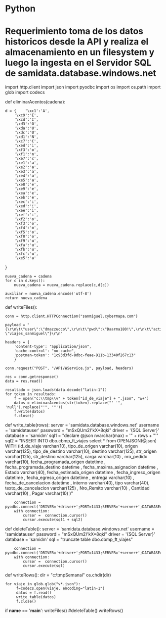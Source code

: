 # Python
# Requerimiento toma de los datos historicos desde la API y realiza el almacenamiento en un filesystem y luego la ingesta en el Servidor SQL de samidata.database.windows.net
import http.client
import json
import pyodbc 
import os
import os.path
import glob
import codecs


def eliminarAcentos(cadena):

    d = {    '\xc1':'A',
        '\xc9':'E',
        '\xcd':'I',
        '\xd3':'O',
        '\xda':'U',
        '\xdc':'U',
        '\xd1':'N',
        '\xc7':'C',
        '\xed':'i',
        '\xf3':'o',
        '\xf1':'n',
        '\xe7':'c',
        '\xe1':'a',
        '\xe2':'a',
        '\xe3':'a',
        '\xe4':'a',
        '\xe5':'a',
        '\xe8':'e',
        '\xe9':'e',
        '\xea':'e',
        '\xeb':'e',
        '\xec':'i',
        '\xed':'i',
        '\xee':'i',
        '\xef':'i',
        '\xf2':'o',
        '\xf3':'o',
        '\xf4':'o',
        '\xf5':'o',
        '\xf0':'o',
        '\xf9':'u',
        '\xfa':'u',
        '\xfb':'u',
        '\xfc':'u',
        '\xe5':'a'
}

    nueva_cadena = cadena
    for c in d.keys():
        nueva_cadena = nueva_cadena.replace(c,d[c])

    auxiliar = nueva_cadena.encode('utf-8')
    return nueva_cadena

def writeFiles():

    conn = http.client.HTTPConnection("sanmiguel.cybermapa.com")

    payload = "{\r\n\t\"user\":\"dmazzucco\",\r\n\t\"pwd\":\"Daarma180!\",\r\n\t\"action\": \"viajes_sanmiguel\"}\r\n"

    headers = {
        'content-type': "application/json",
        'cache-control': "no-cache",
        'postman-token': "1c93d3fd-8dbc-feae-911b-13340f267c13"
        }

    conn.request("POST", "/API/WService.js", payload, headers)

    res = conn.getresponse()
    data = res.read()

    resultado = json.loads(data.decode("latin-1"))
    for token in resultado:
        f = open("c:\\tmp\\v" + token["id_de_viaje"] + ".json", "w+")
        datos = eliminarAcentos(str(token).replace("' '", 'null').replace("'", '"'))
        f.write(datos)
        f.close()

def write_table(rows):
        server = 'samidata.database.windows.net'
        username = 'samidatauser'
        password = "mSxQUm2)'kX*8qki"
        driver = '{SQL Server}'
        database = 'samidm'
        sql1 = "declare @json nvarchar(max) = '" + rows + "'"
        sql2 = "INSERT INTO dbo.cbmp_ft_viajes select * from OPENJSON(@json) WITH (id_de_viaje varchar(10), tipo_de_origen varchar(10),   origen varchar(125),     tipo_de_destino varchar(10),     destino  varchar(125),     str_origen varchar(125),     str_destino varchar(125),     carga varchar(10) ,     nro_pedido varchar(10),     fecha_programada_origen datetime ,    fecha_programada_destino  datetime ,    fecha_maxima_asignacion datetime , Estado varchar(40),      fecha_estimada_origen datetime ,    fecha_ingreso_origen datetime ,     fecha_egreso_origen datetime ,     entrega  varchar(10) ,     fecha_de_cancelacion datetime ,     interno varchar(40), tipo varchar(40), texto_de_cancelacion  varchar(125) ,    Nro_Remito  varchar(10) ,     Cantidad  varchar(10) ,     Pagar  varchar(10)  )"

        connection = pyodbc.connect('DRIVER='+driver+';PORT=1433;SERVER='+server+';DATABASE='+database+';UID='+username+';PWD='+password)
        with connection:
            cursor =  connection.cursor()
            cursor.execute(sql1 + sql2)


def deleteTable():
        server = 'samidata.database.windows.net'
        username = 'samidatauser'
        password = "mSxQUm2)'kX*8qki"
        driver = '{SQL Server}'
        database = 'samidm'
        sql = "truncate table dbo.cbmp_ft_viajes"

        connection = pyodbc.connect('DRIVER='+driver+';PORT=1433;SERVER='+server+';DATABASE='+database+';UID='+username+';PWD='+password)
        with connection:
            cursor =  connection.cursor()
            cursor.execute(sql)

def writeRows():
    dir = "c:\\tmpSemanal"
    os.chdir(dir)

    for viaje in glob.glob("v*.json"):
         f=codecs.open(viaje, encoding="latin-1")
         datos = f.read()
         write_table(datos)
         f.close()



if __name__ == '__main__':
	writeFiles()
	#deleteTable()
	writeRows()
